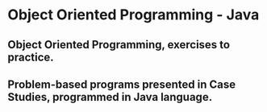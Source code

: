 #  Object Oriented Programming - Java
## Object Oriented Programming, exercises to practice.
## Problem-based programs presented in Case Studies, programmed in Java language.
